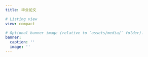 ```yaml
---
title: 毕业论文

# Listing view
view: compact

# Optional banner image (relative to `assets/media/` folder).
banner:
  caption: ''
  image: ''
---
```


